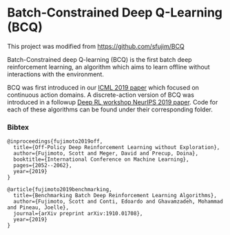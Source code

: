 # Batch-Constrained Deep Q-Learning (BCQ)

This project was modified from https://github.com/sfujim/BCQ

Batch-Constrained deep Q-learning (BCQ) is the first batch deep reinforcement learning, an algorithm which aims to learn offline without interactions with the environment.

BCQ was first introduced in our [ICML 2019 paper](https://arxiv.org/abs/1812.02900) which focused on continuous action domains. A discrete-action version of BCQ was introduced in a followup [Deep RL workshop NeurIPS 2019 paper](https://arxiv.org/abs/1910.01708). Code for each of these algorithms can be found under their corresponding folder. 

### Bibtex

```
@inproceedings{fujimoto2019off,
  title={Off-Policy Deep Reinforcement Learning without Exploration},
  author={Fujimoto, Scott and Meger, David and Precup, Doina},
  booktitle={International Conference on Machine Learning},
  pages={2052--2062},
  year={2019}
}
```

```
@article{fujimoto2019benchmarking,
  title={Benchmarking Batch Deep Reinforcement Learning Algorithms},
  author={Fujimoto, Scott and Conti, Edoardo and Ghavamzadeh, Mohammad and Pineau, Joelle},
  journal={arXiv preprint arXiv:1910.01708},
  year={2019}
}
```
